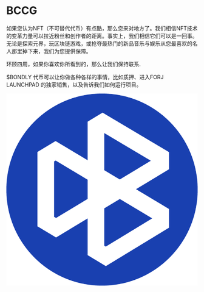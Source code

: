 # BCCG

如果您认为NFT（不可替代代币）有点酷，那么您来对地方了。我们相信NFT技术的变革力量可以拉近粉丝和创作者的距离。事实上，我们相信它们可以是一回事。
无论是探索元界，玩区块链游戏，或抢夺最热门的新品音乐与娱乐从您最喜欢的名人那里掉下来，我们为您提供保障。

环顾四周，如果你喜欢你所看到的，那么让我们保持联系.

$BONDLY 代币可以让你做各种各样的事情，比如质押、进入FORJ LAUNCHPAD 的独家销售，以及告诉我们如何运行项目。

![nft](unnamed.png)
